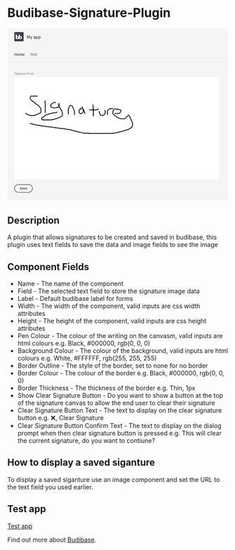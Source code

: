 # Budibase-Signature-Plugin
![Example](./assets/signature.png)

## Description
A plugin that allows signatures to be created and saved in budibase, this plugin uses text fields to save the data and image fields to see the image

## Component Fields

* Name - The name of the component
* Field - The selected text field to store the signature image data
* Label - Default budibase label for forms
* Width - The width of the component, valid inputs are css width attributes
* Height - The height of the component, valid inputs are css height attributes
* Pen Colour - The colour of the writing on the canvasm, valid inputs are html colours e.g. Black, #000000, rgb(0, 0, 0)
* Background Colour - The colour of the background, valid inputs are html colours e.g. White, #FFFFFF, rgb(255, 255, 255)
* Border Outline - The style of the border, set to none for no border
* Border Colour - The colour of the border e.g. Black, #000000, rgb(0, 0, 0)
* Border Thickness - The thickness of the border e.g. Thin, 1px
* Show Clear Signature Button - Do you want to show a button at the top of the signature canvas to allow the end user to clear their signature
* Clear Signature Button Text - The text to display on the clear signature button e.g. ❌, Clear Signature
* Clear Signature Button Confirm Text - The text to display on the dialog prompt when then clear signature button is pressed e.g. This will clear the current signature, do you want to contiune?

## How to display a saved siganture

To display a saved siganture use an image component and set the URL to the text field you used earlier.

## Test app

[Test app](./assets/SignatureApp.tar.gz)

Find out more about [Budibase](https://github.com/Budibase/budibase).